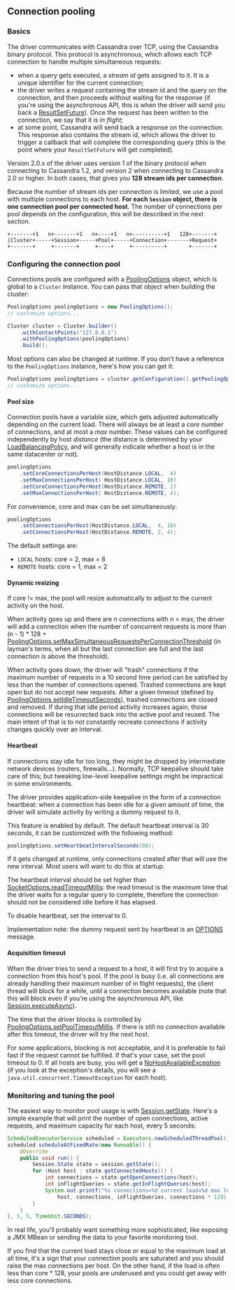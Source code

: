## Connection pooling

### Basics

The driver communicates with Cassandra over TCP, using the Cassandra
binary protocol. This protocol is asynchronous, which allows each TCP
connection to handle multiple simultaneous requests:

* when a query gets executed, a *stream id* gets assigned to it. It is a
  unique identifier for the current connection;
* the driver writes a request containing the stream id and the query on
  the connection, and then proceeds without waiting for the response (if
  you're using the asynchronous API, this is when the driver will send you
  back a [ResultSetFuture][result_set_future]). 
  Once the request has been written to the
  connection, we say that it is *in flight*;
* at some point, Cassandra will send back a response on the connection.
  This response also contains the stream id, which allows the driver to
  trigger a callback that will complete the corresponding query (this is
  the point where your `ResultSetFuture` will get completed).

Version 2.0.x of the driver uses version 1 of the binary protocol when
connecting to Cassandra 1.2, and version 2 when connecting to Cassandra
2.0 or higher. In both cases, that gives you **128 stream ids per
connection**.

Because the number of stream ids per connection is limited, we use a
pool with multiple connections to each host. **For each `Session`
object, there is one connection pool per connected host**. The number of
connections per pool depends on the configuration, this will be
described in the next section.

```ditaa
+-------+1   n+-------+1   n+----+1   n+----------+1   128+-------+
|Cluster+-----+Session+-----+Pool+-----+Connection+-------+Request+
+-------+     +-------+     +----+     +----------+       +-------+
```

### Configuring the connection pool

Connections pools are configured with a [PoolingOptions][pooling_options] object, which 
is global to a `Cluster` instance. You can pass that object when
building the cluster:

```java
PoolingOptions poolingOptions = new PoolingOptions();
// customize options...

Cluster cluster = Cluster.builder()
    .withContactPoints("127.0.0.1")
    .withPoolingOptions(poolingOptions)
    .build();
```

Most options can also be changed at runtime. If you don't have a
reference to the `PoolingOptions` instance, here's how you can get it:

```java
PoolingOptions poolingOptions = cluster.getConfiguration().getPoolingOptions();
// customize options...
```

#### Pool size

Connection pools have a variable size, which gets adjusted automatically
depending on the current load. There will always be at least a *core*
number of connections, and at most a *max* number. These values can be
configured independently by host *distance* (the distance is determined
by your [LoadBalancingPolicy][lbp], and will generally indicate whether a
host is in the same datacenter or not).

```java
poolingOptions
    .setCoreConnectionsPerHost(HostDistance.LOCAL,  4)
    .setMaxConnectionsPerHost( HostDistance.LOCAL, 10)
    .setCoreConnectionsPerHost(HostDistance.REMOTE, 2)
    .setMaxConnectionsPerHost( HostDistance.REMOTE, 4);
```

For convenience, core and max can be set simultaneously:

```java
poolingOptions
    .setConnectionsPerHost(HostDistance.LOCAL,  4, 10)
    .setConnectionsPerHost(HostDistance.REMOTE, 2, 4);
```

The default settings are:

* `LOCAL` hosts: core = 2, max = 8
* `REMOTE` hosts: core = 1, max = 2

#### Dynamic resizing

If core != max, the pool will resize automatically to adjust to the
current activity on the host.

When activity goes up and there are *n* connections with n < max, the driver
will add a connection when the number of concurrent requests is more than
(n - 1) * 128 + [PoolingOptions.setMaxSimultaneousRequestsPerConnectionThreshold][msrpct]
(in layman's terms, when all but the last connection are full and the last
connection is above the threshold).

When activity goes down, the driver will "trash" connections if the maximum
number of requests in a 10 second time period can be satisfied by less than
the number of connections opened. Trashed connections are kept open but do
not accept new requests. After a given timeout (defined by
[PoolingOptions.setIdleTimeoutSeconds][sits]), trashed connections are closed
and removed. If during that idle period activity increases again, those
connections will be resurrected back into the active pool and reused. The
main intent of that is to not constantly recreate connections if activity
changes quickly over an interval.

#### Heartbeat

If connections stay idle for too long, they might be dropped by
intermediate network devices (routers, firewalls...). Normally, TCP
keepalive should take care of this; but tweaking low-level keepalive
settings might be impractical in some environments.

The driver provides application-side keepalive in the form of a
connection heartbeat: when a connection has been idle for a given amount
of time, the driver will simulate activity by writing a dummy request to
it.

This feature is enabled by default. The default heartbeat interval is 30
seconds, it can be customized with the following method:

```java
poolingOptions.setHeartbeatIntervalSeconds(60);
```

If it gets changed at runtime, only connections created after that will
use the new interval. Most users will want to do this at startup.

The heartbeat interval should be set higher than
[SocketOptions.readTimeoutMillis][rtm]:
the read timeout is the maximum time that the driver waits for a regular
query to complete, therefore the connection should not be considered
idle before it has elapsed.

To disable heartbeat, set the interval to 0.

Implementation note: the dummy request sent by heartbeat is an
[OPTIONS](https://github.com/apache/cassandra/blob/trunk/doc/native_protocol_v3.spec#L278)
message.


#### Acquisition timeout

When the driver tries to send a request to a host, it will first try to
acquire a connection from this host's pool. If the pool is busy (i.e.
all connections are already handling their maximum number of in flight
requests), the client thread will block for a while, until a connection
becomes available (note that this will block even if you're using the
asynchronous API, like [Session.executeAsync][exec_async]).

The time that the driver blocks is controlled by
[PoolingOptions.setPoolTimeoutMillis][ptm]. If there is still no connection
available after this timeout, the driver will try the next host.

For some applications, blocking is not acceptable, and it is preferable
to fail fast if the request cannot be fulfilled. If that's your case,
set the pool timeout to 0. If all hosts are busy, you will get a
[NoHostAvailableException][nhae] (if you look at the exception's details, you
will see a `java.util.concurrent.TimeoutException` for each host).


### Monitoring and tuning the pool

The easiest way to monitor pool usage is with [Session.getState][get_state]. Here's
a simple example that will print the number of open connections, active
requests, and maximum capacity for each host, every 5 seconds:

```java
ScheduledExecutorService scheduled = Executors.newScheduledThreadPool(1);
scheduled.scheduleAtFixedRate(new Runnable() {
    @Override
    public void run() {
        Session.State state = session.getState();
        for (Host host : state.getConnectedHosts()) {
            int connections = state.getOpenConnections(host);
            int inFlightQueries = state.getInFlightQueries(host);
            System.out.printf("%s connections=%d current load=%d max load=%d%n",
                host, connections, inFlightQueries, connections * 128);
        }
    }
}, 5, 5, TimeUnit.SECONDS);
```

In real life, you'll probably want something more sophisticated, like
exposing a JMX MBean or sending the data to your favorite monitoring
tool.

If you find that the current load stays close or equal to the maximum
load at all time, it's a sign that your connection pools are saturated
and you should raise the max connections per host. On the other hand, if
the load is often less than core * 128, your pools are underused and you
could get away with less core connections.

[result_set_future]:http://docs.datastax.com/en/drivers/java/2.0/com/datastax/driver/core/ResultSetFuture.html
[pooling_options]:http://docs.datastax.com/en/drivers/java/2.0/com/datastax/driver/core/PoolingOptions.html
[lbp]:http://docs.datastax.com/en/drivers/java/2.0/com/datastax/driver/core/policies/LoadBalancingPolicy.html
[msrpct]:http://docs.datastax.com/en/drivers/java/2.0/com/datastax/driver/core/PoolingOptions.html#setMaxSimultaneousRequestsPerConnectionThreshold(com.datastax.driver.core.HostDistance,%20int)
[sits]: http://docs.datastax.com/en/drivers/java/2.0/com/datastax/driver/core/PoolingOptions.html#setIdleTimeoutSeconds(int)
[rtm]:http://docs.datastax.com/en/drivers/java/2.0/com/datastax/driver/core/SocketOptions.html#getReadTimeoutMillis()
[exec_async]:http://docs.datastax.com/en/drivers/java/2.0/com/datastax/driver/core/Session.html#executeAsync(com.datastax.driver.core.Statement)
[ptm]:http://docs.datastax.com/en/drivers/java/2.0/com/datastax/driver/core/PoolingOptions.html#setPoolTimeoutMillis(int)
[nhae]:http://docs.datastax.com/en/drivers/java/2.0/com/datastax/driver/core/exceptions/NoHostAvailableException.html
[get_state]:http://docs.datastax.com/en/drivers/java/2.0/com/datastax/driver/core/Session.html#getState()